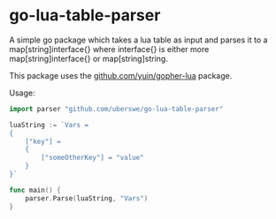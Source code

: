# go-lua-table-parser
A simple go package which takes a lua table as input and parses it to a map[string]interface{} where interface{} is either more map[string]interface{} or map[string]string.

This package uses the [github.com/yuin/gopher-lua](https://github.com/yuin/gopher-lua) package.

Usage:
```go
import parser "github.com/uberswe/go-lua-table-parser"

luaString := `Vars =
{
    ["key"] = 
    {
        ["someOtherKey"] = "value"
    }
}`

func main() {
    parser.Parse(luaString, "Vars")
}
```
